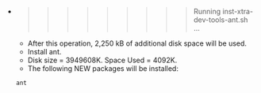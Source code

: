 * >>>>>>>>> Running inst-xtra-dev-tools-ant.sh ...
  * After this operation, 2,250 kB of additional disk space will be used.
  * Install ant.
  * Disk size = 3949608K. Space Used = 4092K.
  * The following NEW packages will be installed:
  ```bash
  ant
  ```
